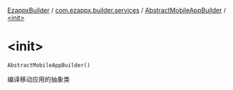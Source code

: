 [EzappxBuilder](../../index.md) / [com.ezappx.builder.services](../index.md) / [AbstractMobileAppBuilder](index.md) / [&lt;init&gt;](./-init-.md)

# &lt;init&gt;

`AbstractMobileAppBuilder()`

编译移动应用的抽象类

